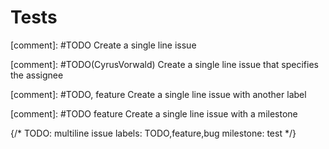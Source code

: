 # Tests

[comment]: #TODO Create a single line issue

[comment]: #TODO(CyrusVorwald) Create a single line issue that specifies the assignee

[comment]: #TODO, feature Create a single line issue with another label

[comment]: #TODO feature Create a single line issue with a milestone

{/* 
  TODO: multiline issue
  labels: TODO,feature,bug
  milestone: test
*/}
